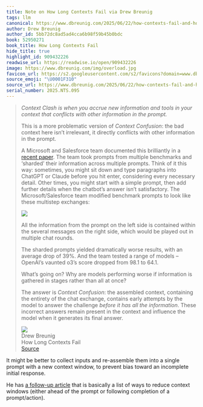 ```yaml
---
title: Note on How Long Contexts Fail via Drew Breunig
tags: llm
canonical: https://www.dbreunig.com/2025/06/22/how-contexts-fail-and-how-to-fix-them.html
author: Drew Breunig
author_id: 5bb72dc8ad5ad4cca6b98f59b45b0bdc
book: 52950271
book_title: How Long Contexts Fail
hide_title: true
highlight_id: 909432226
readwise_url: https://readwise.io/open/909432226
image: https://www.dbreunig.com/img/overload.jpg
favicon_url: https://s2.googleusercontent.com/s2/favicons?domain=www.dbreunig.com
source_emoji: "\U0001F310"
source_url: https://www.dbreunig.com/2025/06/22/how-contexts-fail-and-how-to-fix-them.html#:~:text=*Context%20Clash%20is,its%20final%20answer.
serial_number: 2025.NTS.095
---
```

> *Context Clash is when you accrue new information and tools in your context that conflicts with other information in the prompt.*
> 
> This is a more problematic version of *Context Confusion*: the bad context here isn’t irrelevant, it directly conflicts with other information in the prompt.
> 
> A Microsoft and Salesforce team documented this brilliantly in a [recent paper](https://arxiv.org/pdf/2505.06120). The team took prompts from multiple benchmarks and ‘sharded’ their information across multiple prompts. Think of it this way: sometimes, you might sit down and type paragraphs into ChatGPT or Claude before you hit enter, considering every necessary detail. Other times, you might start with a simple prompt, then add further details when the chatbot’s answer isn’t satisfactory. The Microsoft/Salesforce team modified benchmark prompts to look like these multistep exchanges:
> 
> ![](https://www.dbreunig.com/img/sharded_prompt.png)
> 
> All the information from the prompt on the left side is contained within the several messages on the right side, which would be played out in multiple chat rounds.
> 
> The sharded prompts yielded dramatically worse results, with an average drop of 39%. And the team tested a range of models – OpenAI’s vaunted o3’s score dropped from 98.1 to 64.1.
> 
> What’s going on? Why are models performing worse if information is gathered in stages rather than all at once?
> 
> The answer is *Context Confusion*: the assembled context, containing the entirety of the chat exchange, contains early attempts by the model to answer the challenge *before it has all the information*. These incorrect answers remain present in the context and influence the model when it generates its final answer.
> <div class="quoteback-footer"><div class="quoteback-avatar"><img class="mini-favicon" src="https://s2.googleusercontent.com/s2/favicons?domain=www.dbreunig.com"></div><div class="quoteback-metadata"><div class="metadata-inner"><span style="display:none">FROM:</span><div aria-label="Drew Breunig" class="quoteback-author"> Drew Breunig</div><div aria-label="How Long Contexts Fail" class="quoteback-title"> How Long Contexts Fail</div></div></div><div class="quoteback-backlink"><a target="_blank" aria-label="go to the full text of this quotation" rel="noopener" href="https://www.dbreunig.com/2025/06/22/how-contexts-fail-and-how-to-fix-them.html#:~:text=*Context%20Clash%20is,its%20final%20answer." class="quoteback-arrow"> Source</a></div></div>

It might be better to collect inputs and re-assemble them into a single prompt with a new context window, to prevent bias toward an incomplete initial response.

He has [a follow-up article](https://www.dbreunig.com/2025/06/26/how-to-fix-your-context.html) that is basically a list of ways to reduce context windows (either ahead of the prompt or following completion of a prompt/action).